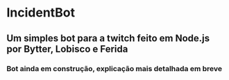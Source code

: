 # IncidentBot
## Um simples bot para a twitch feito em Node.js por Bytter, Lobisco e Ferida
### Bot ainda em construção, explicação mais detalhada em breve
